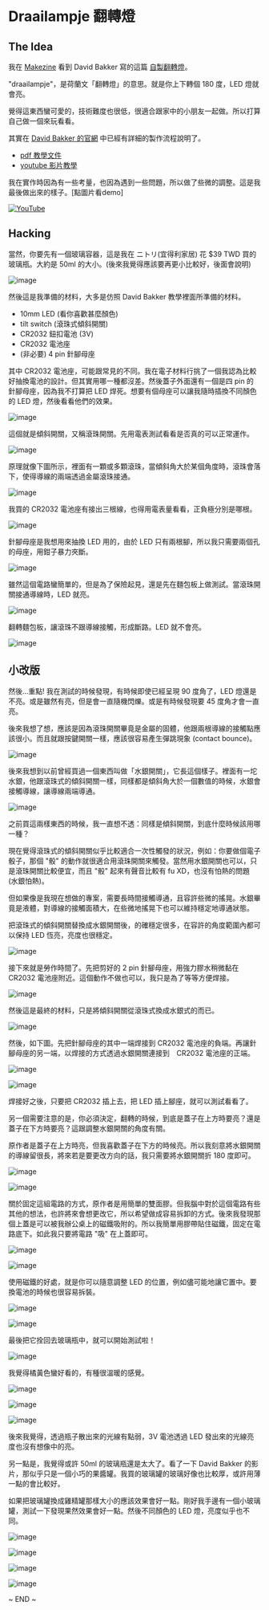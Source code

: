 Draailampje 翻轉燈
====================

The Idea
--------
我在 [Makezine](http://www.makezine.com.tw/) 看到 David Bakker 寫的這篇 [自製翻轉燈](http://www.makezine.com.tw/make2599131456/162)。

"draailampje"，是荷蘭文「翻轉燈」的意思。就是你上下轉個 180 度，LED 燈就會亮。

覺得這東西蠻可愛的，技術難度也很低，很適合跟家中的小朋友一起做。所以打算自己做一個來玩看看。

其實在 [David Bakker 的官網](http://www.davidbakker.nl/) 中已經有詳細的製作流程說明了。

* [pdf 教學文件](http://www.davidbakker.nl/wp-content/uploads/2015/11/draailampje-vouwen-en-buigen-instructie-v1.0.pdf)
* [youtube 影片教學](https://www.youtube.com/watch?v=3-AEKdpEs3A)

我在實作時因為有一些考量，也因為遇到一些問題，所以做了些微的調整。這是我最後做出來的樣子。[點圖片看demo]

[![YouTube](http://img.youtube.com/vi/UOiTib5nvQ0/0.jpg)](http://www.youtube.com/watch?v=UOiTib5nvQ0)

Hacking
-------
當然，你要先有一個玻璃容器，這是我在 ニトリ(宜得利家居) 花 $39 TWD 買的玻璃瓶。大約是 50ml 的大小。(後來我覺得應該要再更小比較好，後面會說明) 

![image](../images/draailampje_01.JPG)

然後這是我準備的材料，大多是仿照 David Bakker 教學裡面所準備的材料。

* 10mm LED (看你喜歡甚麼顏色)
* tilt switch (滾珠式傾斜開關)
* CR2032 鈕扣電池 (3V)
* CR2032 電池座
* (非必要) 4 pin 針腳母座

其中 CR2032 電池座，可能跟常見的不同。我在電子材料行挑了一個我認為比較好抽換電池的設計。但其實用哪一種都沒差。然後蓋子外面還有一個是四 pin 的針腳母座，因為我不打算把 LED 焊死。想要有個母座可以讓我隨時插換不同顏色的 LED 燈，然後看看他們的效果。

![image](../images/draailampje_02.JPG)

這個就是傾斜開關，又稱滾珠開關。先用電表測試看看是否真的可以正常運作。

![image](../images/draailampje_03.JPG)

原理就像下圖所示，裡面有一顆或多顆滾珠，當傾斜角大於某個角度時，滾珠會落下，使得導線的兩端透過金屬滾珠接通。

![image](../images/tilt-switch-ball-rolling.jpg)

我買的 CR2032 電池座有接出三根線，也得用電表量看看，正負極分別是哪根。

![image](../images/draailampje_04.JPG)

針腳母座是我想用來抽換 LED 用的，由於 LED 只有兩根腳，所以我只需要兩個孔的母座，用鉗子暴力夾斷。

![image](../images/draailampje_05.JPG)

雖然這個電路蠻簡單的，但是為了保險起見，還是先在麵包板上做測試。當滾珠開關接通導線時，LED 就亮。

![image](../images/draailampje_06.JPG)

翻轉麵包板，讓滾珠不跟導線接觸，形成斷路。LED 就不會亮。

![image](../images/draailampje_07.JPG)

小改版
-----
然後...重點! 我在測試的時候發現，有時候即使已經呈現 90 度角了，LED 燈還是不亮。或是雖然有亮，但是會一直隨機閃爍。或是有時候發現要 45 度角才會一直亮。

後來我想了想，應該是因為滾珠開關畢竟是金屬的固體，他跟兩根導線的接觸點應該很小。而且就跟按鍵開關一樣，應該很容易產生彈跳現象 (contact bounce)。

![image](../images/draailampje_08.JPG)

後來我想到以前曾經買過一個東西叫做「水銀開關」，它長這個樣子。裡面有一坨水銀，他跟滾珠式的傾斜開關一樣，同樣都是傾斜角大於一個數值的時候，水銀會接觸導線，讓導線兩端導通。

![image](../images/mercury-switch.jpg)

之前買這兩樣東西的時候，我一直想不透：同樣是傾斜開關，到底什麼時候該用哪一種？

現在覺得滾珠式的傾斜開關似乎比較適合一次性觸發的狀況，例如：你要做個電子骰子，那個 "骰" 的動作就很適合用滾珠開關來觸發。當然用水銀開關也可以，只是滾珠開關比較便宜，而且 "骰" 起來有聲音比較有 fu XD，也沒有怕熱的問題 (水銀怕熱)。

但如果像是我現在想做的專案，需要長時間接觸導通，且容許些微的搖晃。水銀畢竟是液體，對導線的接觸面積大，在些微地搖晃下也可以維持穩定地導通狀態。

把滾珠式的傾斜開關替換成水銀開關後，的確穩定很多，在容許的角度範圍內都可以保持 LED 恆亮，亮度也很穩定。

![image](../images/draailampje_10.JPG)

接下來就是勞作時間了。先把剪好的 2 pin 針腳母座，用強力膠水稍微黏在 CR2032 電池座附近。這個動作不做也可以，我只是為了等等方便焊接。

![image](../images/draailampje_11.JPG)

然後這是最終的材料，只是將傾斜開關從滾珠式換成水銀式的而已。

![image](../images/draailampje_12.JPG)

然後，如下圖。先把針腳母座的其中一端焊接到 CR2032 電池座的負端。再讓針腳母座的另一端，以焊接的方式透過水銀開關連接到　CR2032 電池座的正端。

![image](../images/sch-draailampje.png)

![image](../images/draailampje_13.JPG)

焊接好之後，只要把 CR2032 插上去，把 LED 插上腳座，就可以測試看看了。

另一個需要注意的是，你必須決定，翻轉的時候，到底是蓋子在上方時要亮？還是蓋子在下方時要亮？這跟調整水銀開關的角度有關。

原作者是蓋子在上方時亮，但我喜歡蓋子在下方的時候亮。所以我刻意將水銀開關的導線留很長，將來若是要更改方向的話，我只需要將水銀開關折 180 度即可。

![image](../images/draailampje_14.JPG)

![image](../images/draailampje_15.JPG)

關於固定這組電路的方式，原作者是用簡單的雙面膠。但我腦中對於這個電路有些其他的想法，也許將來會想更改它，所以希望做成容易拆卸的方式。後來我發現那個上蓋是可以被我辦公桌上的磁鐵吸附的。所以我簡單用膠帶貼住磁鐵，固定在電路底下。如此我只要將電路 "吸" 在上蓋即可。

![image](../images/draailampje_16.JPG)

![image](../images/draailampje_17.JPG)

使用磁鐵的好處，就是你可以隨意調整 LED 的位置，例如儘可能地讓它置中。要換電池的時候也很容易拆裝。

![image](../images/draailampje_18.JPG)

![image](../images/draailampje_19.JPG)

最後把它拴回去玻璃瓶中，就可以開始測試啦！

![image](../images/draailampje_20.JPG)

我覺得橘黃色蠻好看的，有種很溫暖的感覺。

![image](../images/draailampje_21.JPG)

![image](../images/draailampje_22.JPG)

![image](../images/draailampje_23.JPG)

後來我覺得，透過瓶子散出來的光線有點弱，3V 電池透過 LED 發出來的光線亮度也沒有想像中的亮。

另一點是，我覺得或許 50ml 的玻璃瓶還是太大了。看了一下 David Bakker 的影片，那似乎只是一個小巧的果醬罐。我買的玻璃罐的玻璃好像也比較厚，或許用薄一點的會比較好。

如果把玻璃罐換成雞精罐那樣大小的應該效果會好一點。剛好我手邊有一個小玻璃罐，測試一下發現果然效果會好一點。然後不同顏色的 LED 燈，亮度似乎也不同。

![image](../images/draailampje_24.JPG)

![image](../images/draailampje_25.JPG)

![image](../images/draailampje_26.JPG)

![image](../images/draailampje_27.JPG)

~ END ~